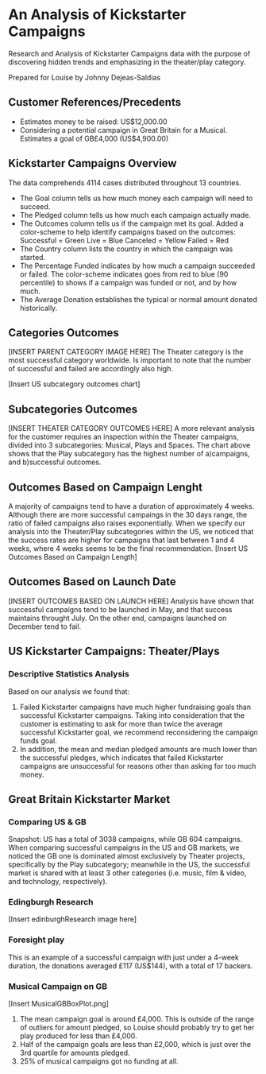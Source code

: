 # An Analysis of Kickstarter Campaigns
Research and Analysis of Kickstarter Campaigns data with the purpose of discovering hidden trends and emphasizing in the theater/play category.

Prepared for Louise by Johnny Dejeas-Saldias

## Customer References/Precedents
* Estimates money to be raised: US$12,000.00
* Considering a potential campaign in Great Britain for a Musical. Estimates a goal of GB£4,000 (US$4,900.00)

## Kickstarter Campaigns Overview
The data comprehends 4114 cases distributed throughout 13 countries.
* The Goal column tells us how much money each campaign will need to succeed.
* The Pledged column tells us how much each campaign actually made.
* The Outcomes column tells us if the campaign met its goal.
Added a color-scheme to help identify campaigns based on the outcomes:
Successful = Green
Live = Blue
Canceled = Yellow
Failed = Red
* The Country column lists the country in which the campaign was started.
* The Percentage Funded indicates by how much a campaign succeeded or failed.
The color-scheme indicates goes from red to blue (90 percentile) to shows if a campaign was funded or not, and by how much.
* The Average Donation establishes the typical or normal amount donated historically.

## Categories Outcomes
[INSERT PARENT CATEGORY IMAGE HERE]
The Theater category is the most successful category worldwide. Is important to note that the number of successful and failed are accordingly also high.

[Insert US subcategory outcomes chart]

## Subcategories Outcomes
[INSERT THEATER CATEGORY OUTCOMES HERE]
A more relevant analysis for the customer requires an inspection within the Theater campaigns, divided into 3 subcategories: Musical, Plays and Spaces. The chart above shows that the Play subcategory has the highest number of a)campaigns, and b)successful outcomes.

## Outcomes Based on Campaign Lenght
A majority of campaigns tend to have a duration of approximately 4 weeks. Although there are more successful campaings in the 30 days range, the ratio of failed campaigns also raises exponentially. 
When we specify our analysis into the Theater/Play subcategories within the US, we noticed that the success rates are higher for campaigns that last between 1 and 4 weeks, where 4 weeks seems to be the final recommendation.
[Insert US Outcomes Based on Campaign Length]

## Outcomes Based on Launch Date
[INSERT OUTCOMES BASED ON LAUNCH HERE]
Analysis have shown that successful campaigns tend to be launched in May, and that success maintains throught July. On the other end, campaigns launched on December tend to fail.

## US Kickstarter Campaigns: Theater/Plays
### Descriptive Statistics Analysis
Based on our analysis we found that:
1) Failed Kickstarter campaigns have much higher fundraising goals than successful Kickstarter campaigns. 
Taking into consideration that the customer is estimating to ask for more than twice the average successful Kickstarter goal, we recommend reconsidering the campaign funds goal.
2) In addition, the mean and median pledged amounts are much lower than the successful pledges, which indicates that failed Kickstarter campaigns are unsuccessful for reasons other than asking for too much money.

## Great Britain Kickstarter Market
### Comparing US & GB
Snapshot: US has a total of 3038 campaigns, while GB 604 campaigns.
When comparing successful campaigns in the US and GB markets, we noticed the GB one is dominated almost exclusively by Theater projects, specifically by the Play subcategory; meanwhile in the US, the successful market is shared with at least 3 other categories (i.e. music, film & video, and technology, respectively).

### Edingburgh Research
[Insert edinburghResearch image here]

### Foresight play
This is an example of a successful campaign with just under a 4-week duration, the donations averaged £117 (US$144), with a total of 17 backers.

### Musical Campaign on GB
[Insert MusicalGBBoxPlot.png]
1) The mean campaign goal is around £4,000. This is outside of the range of outliers for amount pledged, so Louise should probably try to get her play produced for less than £4,000. 
2) Half of the campaign goals are less than £2,000, which is just over the 3rd quartile for amounts pledged.
3) 25% of musical campaigns got no funding at all.

